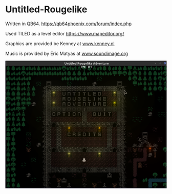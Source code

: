 # Untitled-Rougelike
Written in QB64. https://qb64phoenix.com/forum/index.php

Used TILED as a level editor https://www.mapeditor.org/ 

Graphics are provided be Kenney at www.kenney.nl

Music is provided by Eric Matyas at www.soundimage.org

![SCREENSHOT](https://github.com/mechatronic3000/Untitled-Rougelike/blob/main/Assets/screenshot.png)

